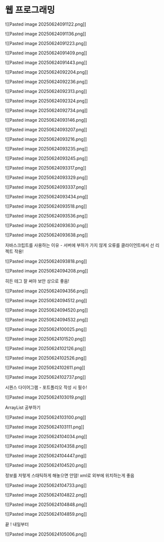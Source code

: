 # 웹 프로그래밍

![[Pasted image 20250624091122.png]]

![[Pasted image 20250624091136.png]]

![[Pasted image 20250624091223.png]]

![[Pasted image 20250624091409.png]]

![[Pasted image 20250624091443.png]]

![[Pasted image 20250624092204.png]]

![[Pasted image 20250624092236.png]]

![[Pasted image 20250624092313.png]]

![[Pasted image 20250624092324.png]]

![[Pasted image 20250624092734.png]]

![[Pasted image 20250624093146.png]]

![[Pasted image 20250624093207.png]]

![[Pasted image 20250624093216.png]]

![[Pasted image 20250624093235.png]]

![[Pasted image 20250624093245.png]]

![[Pasted image 20250624093317.png]]

![[Pasted image 20250624093329.png]]

![[Pasted image 20250624093337.png]]

![[Pasted image 20250624093434.png]]

![[Pasted image 20250624093518.png]]

![[Pasted image 20250624093536.png]]

![[Pasted image 20250624093630.png]]

![[Pasted image 20250624093638.png]]

자바스크립트를 사용하는 이유 - 서버에 부하가 가지 않게 오류를 클라이언트에서 선 리젝트 작용!

![[Pasted image 20250624093818.png]]

![[Pasted image 20250624094208.png]]

히든 테그 잘 써야 보안 상으로 좋음!

![[Pasted image 20250624094356.png]]

![[Pasted image 20250624094512.png]]

![[Pasted image 20250624094520.png]]

![[Pasted image 20250624094532.png]]

![[Pasted image 20250624100025.png]]

![[Pasted image 20250624101520.png]]

![[Pasted image 20250624102126.png]]

![[Pasted image 20250624102526.png]]

![[Pasted image 20250624102611.png]]

![[Pasted image 20250624102737.png]]

시퀀스 다이어그램 - 포트폴리오 작성 시 필수!

![[Pasted image 20250624103019.png]]

ArrayList 공부하기

![[Pasted image 20250624103100.png]]

![[Pasted image 20250624103111.png]]

![[Pasted image 20250624104034.png]]

![[Pasted image 20250624104358.png]]

![[Pasted image 20250624104447.png]]

![[Pasted image 20250624104520.png]]

정보를 저렇게 스태틱하게 해놓으면 안댐! xml로 외부에 위치하는게 좋음

![[Pasted image 20250624104733.png]]

![[Pasted image 20250624104822.png]]

![[Pasted image 20250624104848.png]]

![[Pasted image 20250624104859.png]]


끝 ! 내일부터 

![[Pasted image 20250624105006.png]]


